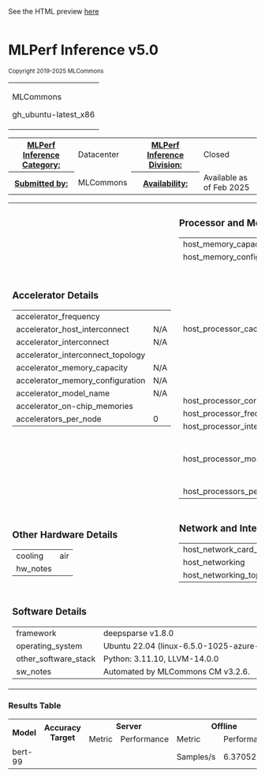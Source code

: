 
See the HTML preview [here](https://htmlpreview.github.io/?https://github.com/mlcommons/mlperf_inference_test_submissions_v5.0/blob/main/closed/MLCommons/results/gh_ubuntu-latest_x86-reference-cpu-deepsparse_v1.8.0-default_config/summary.html)



<div class="resultpage">
 <div class="titlebarcontainer">
  <div class="logo">
   <a href="/" style="border: none"><img src="" alt="" /></a>
  </div>
  <div class="titlebar">
   <h1 class="title">MLPerf Inference v5.0</h1>
   <p style="font-size: smaller">Copyright 2019-2025 MLCommons</p>
  </div>
 </div>
 <table class="titlebarcontainer">
  <tr>
   <td class="headerbar" rowspan="2">
    <p>MLCommons     </p>
    <p>gh_ubuntu-latest_x86    </p>
   </td>
  </tr>
 </table>
 <table class="datebar">
  <tbody>
   <tr>
    <th id="license_num"><a href="">MLPerf Inference Category:</a></th>
    <td id="license_num_val">Datacenter</td>
    <th id="test_date"><a href="">MLPerf Inference Division:</a></th>
    <td id="test_date_val">Closed</td>
   </tr>
   <tr>
    <th id="tester"><a href="">Submitted by:</a></th>
    <td id="tester_val">MLCommons</td>
    <th id="sw_avail"><a href="">Availability:</a></th>
    <td id="sw_avail_val">Available as of Feb 2025</td>
   </tr>
  </tbody>
 </table>
  
<table>
            <tr><td><h3>Accelerator Details</h3><table><tr><td>accelerator_frequency</td><td></td></tr><tr><td>accelerator_host_interconnect</td><td>N/A</td></tr><tr><td>accelerator_interconnect</td><td>N/A</td></tr><tr><td>accelerator_interconnect_topology</td><td></td></tr><tr><td>accelerator_memory_capacity</td><td>N/A</td></tr><tr><td>accelerator_memory_configuration</td><td>N/A</td></tr><tr><td>accelerator_model_name</td><td>N/A</td></tr><tr><td>accelerator_on-chip_memories</td><td></td></tr><tr><td>accelerators_per_node</td><td>0</td></tr></table></td> <td><h3>Processor and Memory Details</h3><table><tr><td>host_memory_capacity</td><td>15G</td></tr><tr><td>host_memory_configuration</td><td>undefined</td></tr><tr><td>host_processor_caches</td><td>L1d cache: 64 KiB (2 instances), L1i cache: 64 KiB (2 instances), L2 cache: 1 MiB (2 instances), L3 cache: 32 MiB (1 instance)</td></tr><tr><td>host_processor_core_count</td><td>2</td></tr><tr><td>host_processor_frequency</td><td>undefined</td></tr><tr><td>host_processor_interconnect</td><td></td></tr><tr><td>host_processor_model_name</td><td>AMD EPYC 7763 64-Core Processor</td></tr><tr><td>host_processors_per_node</td><td>1</td></tr></table></td> </tr>
            <tr><td ><h3>Other Hardware Details</h3><table><tr><td>cooling</td><td>air</td></tr><tr><td>hw_notes</td><td></td></tr></table></td> <td><h3>Network and Interconnect Details</h3><table><tr><td>host_network_card_count</td><td>1</td></tr><tr><td>host_networking</td><td>Gig Ethernet</td></tr><tr><td>host_networking_topology</td><td>N/A</td></tr></table></td> </tr>
            <tr><td colspan="2"><h3>Software Details</h3><table><tr><td>framework</td><td>deepsparse v1.8.0</td></tr><tr><td>operating_system</td><td>Ubuntu 22.04 (linux-6.5.0-1025-azure-glibc2.35)</td></tr><tr><td>other_software_stack</td><td>Python: 3.11.10, LLVM-14.0.0</td></tr><tr><td>sw_notes</td><td>Automated by MLCommons CM v3.2.6. </td></tr></table></td> </tr>
            </table>

<h3>Results Table</h3>
<table>
    <tr>
        <th rowspan="2">Model</th>
        <th rowspan="2">Accuracy Target</th>
        <th colspan="2">Server</th>
        <th colspan="2">Offline</th>
    </tr>
    <tr> 
    <td>Metric</td>
    <td>Performance</td>
    <td>Metric</td>
    <td>Performance</td>
    </tr>
    <tr><td>bert-99</td><td></td><td></td><td></td><td>Samples/s</td> <td>6.37052</td></table>

